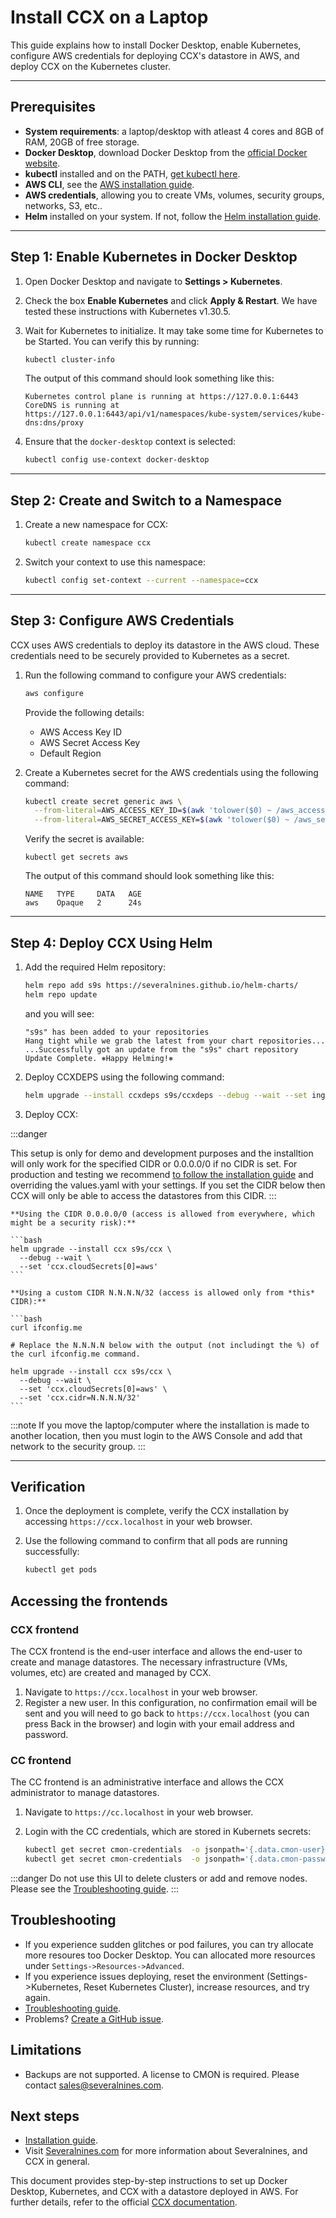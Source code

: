 # Install CCX on a Laptop

This guide explains how to install Docker Desktop, enable Kubernetes, configure AWS credentials for deploying CCX's datastore in AWS, and deploy CCX on the Kubernetes cluster.

---

## Prerequisites

- **System requirements**: a laptop/desktop with atleast 4 cores and 8GB of RAM, 20GB of free storage.
- **Docker Desktop**, download Docker Desktop from the [official Docker website](https://www.docker.com/products/docker-desktop/).
- **kubectl** installed and on the PATH, [get kubectl here](https://kubernetes.io/docs/tasks/tools/#kubectl).
- **AWS CLI**, see the [AWS installation guide](https://docs.aws.amazon.com/cli/latest/userguide/getting-started-install.html).
- **AWS credentials**, allowing you to create VMs, volumes, security groups, networks, S3, etc..
- **Helm** installed on your system. If not, follow the [Helm installation guide](https://helm.sh/docs/intro/install/).

---

## Step 1: Enable Kubernetes in Docker Desktop

1. Open Docker Desktop and navigate to **Settings > Kubernetes**.
2. Check the box **Enable Kubernetes** and click **Apply & Restart**. We have tested these instructions with Kubernetes v1.30.5.
3. Wait for Kubernetes to initialize. It may take some time for Kubernetes to be Started. You can verify this by running:

    ```bash
    kubectl cluster-info
    ```
    The output of this command should look something like this:
    ```
    Kubernetes control plane is running at https://127.0.0.1:6443
    CoreDNS is running at https://127.0.0.1:6443/api/v1/namespaces/kube-system/services/kube-dns:dns/proxy
    ```

4. Ensure that the `docker-desktop` context is selected:

    ```bash
    kubectl config use-context docker-desktop
    ```

---

## Step 2: Create and Switch to a Namespace

1. Create a new namespace for CCX:

    ```bash
    kubectl create namespace ccx
    ```

2. Switch your context to use this namespace:

    ```bash
    kubectl config set-context --current --namespace=ccx
    ```

---

## Step 3: Configure AWS Credentials

CCX uses AWS credentials to deploy its datastore in the AWS cloud. These credentials need to be securely provided to Kubernetes as a secret.

1. Run the following command to configure your AWS credentials:

    ```bash
    aws configure
    ```

    Provide the following details:

    - AWS Access Key ID
    - AWS Secret Access Key
    - Default Region

    
2. Create a Kubernetes secret for the AWS credentials using the following command:

    ```bash
    kubectl create secret generic aws \
      --from-literal=AWS_ACCESS_KEY_ID=$(awk 'tolower($0) ~ /aws_access_key_id/ {print $NF; exit}' ~/.aws/credentials) \
      --from-literal=AWS_SECRET_ACCESS_KEY=$(awk 'tolower($0) ~ /aws_secret_access_key/ {print $NF; exit}' ~/.aws/credentials)
    ```
    Verify the secret is available:
    ```
    kubectl get secrets aws
    ```
    The output of this command should look something like this:
    ```
    NAME   TYPE     DATA   AGE
    aws    Opaque   2      24s
    ```
---


## Step 4: Deploy CCX Using Helm

1. Add the required Helm repository:

    ```bash
    helm repo add s9s https://severalnines.github.io/helm-charts/
    helm repo update
    ```
    and you will see:
    ```
    "s9s" has been added to your repositories
    Hang tight while we grab the latest from your chart repositories...
    ...Successfully got an update from the "s9s" chart repository
    Update Complete. ⎈Happy Helming!⎈
    ```

2. Deploy CCXDEPS using the following command:
    
    ```bash
    helm upgrade --install ccxdeps s9s/ccxdeps --debug --wait --set ingressController.enabled=true
    ```

3. Deploy CCX:

:::danger

This setup is only for demo and development purposes and the installtion will only work for the specified CIDR or 0.0.0.0/0 if no CIDR is set. For production and testing we recommend [to follow the installation guide](Index.md) and overriding the values.yaml with your settings. If you set the CIDR below then CCX will only be able to access the datastores from this CIDR.
:::

    **Using the CIDR 0.0.0.0/0 (access is allowed from everywhere, which might be a security risk):**
    
    ```bash
    helm upgrade --install ccx s9s/ccx \
      --debug --wait \
      --set 'ccx.cloudSecrets[0]=aws'
    ```
    
    **Using a custom CIDR N.N.N.N/32 (access is allowed only from *this* CIDR):**
    
    ```bash
    curl ifconfig.me  

    # Replace the N.N.N.N below with the output (not includingt the %) of the curl ifconfig.me command.
 
    helm upgrade --install ccx s9s/ccx \
      --debug --wait \
      --set 'ccx.cloudSecrets[0]=aws' \
      --set 'ccx.cidr=N.N.N.N/32'
    ```

:::note
If you move the laptop/computer where the installation is made to another location, then you must login to the AWS Console and add that network to the security group.
:::

---

## Verification

1. Once the deployment is complete, verify the CCX installation by accessing `https://ccx.localhost` in your web browser.
2. Use the following command to confirm that all pods are running successfully:

    ```bash
    kubectl get pods
    ```

## Accessing the frontends

### CCX frontend

The CCX frontend is the end-user interface and allows the end-user to create and manage datastores. The necessary infrastructure (VMs, volumes, etc) are created and managed by CCX.

1. Navigate to `https://ccx.localhost` in your web browser.
2. Register a new user. In this configuration, no confirmation email will be sent and you will need to go back to `https://ccx.localhost` (you can press Back in the browser) and login with your email address and password.

### CC frontend

The CC frontend is an administrative interface and allows the CCX administrator to manage datastores. 

1. Navigate to `https://cc.localhost` in your web browser.
2. Login with the CC credentials, which are stored in Kubernets secrets:

    ```bash
    kubectl get secret cmon-credentials  -o jsonpath='{.data.cmon-user}' | base64 -d
    kubectl get secret cmon-credentials  -o jsonpath='{.data.cmon-password}' | base64 -d
    ```

:::danger
Do not use this UI to delete clusters or add and remove nodes. Please see the [Troubleshooting guide](../Troubleshooting/Troubleshooting.md).
:::

## Troubleshooting

- If you experience sudden glitches or pod failures, you can try allocate more resoures too Docker Desktop. You can allocated more resources under `Settings->Resources->Advanced`.
- If you experience issues deploying, reset the environment (Settings->Kubernetes, Reset Kubernetes Cluster), increase resources, and try again.
- [Troubleshooting guide](../Troubleshooting/Troubleshooting.md).
- Problems? [Create a GitHub issue](https://github.com/severalnines/ccx-docs/issues).

## Limitations

- Backups are not supported. A license to CMON is required. Please contact [sales@severalnines.com](mailto:sales@severalnines.com).

## Next steps

- [Installation guide](/docs/admin/Installation/).
- Visit [Severalnines.com](https://severalnines.com/ccx/) for more information about Severalnines, and CCX in general.


This document provides step-by-step instructions to set up Docker Desktop, Kubernetes, and CCX with a datastore deployed in AWS. For further details, refer to the official [CCX documentation](https://ccxdocs.severalnines.com/).

